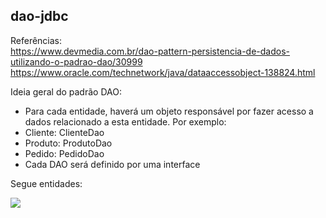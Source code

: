## dao-jdbc

Referências:  
https://www.devmedia.com.br/dao-pattern-persistencia-de-dados-utilizando-o-padrao-dao/30999  
https://www.oracle.com/technetwork/java/dataaccessobject-138824.html  

Ideia geral do padrão DAO:  
- Para cada entidade, haverá um objeto responsável por fazer acesso a dados relacionado a esta entidade. Por exemplo:  
- Cliente: ClienteDao  
- Produto: ProdutoDao  
- Pedido: PedidoDao  
- Cada DAO será definido por uma interface  

Segue entidades:

<img src="https://user-images.githubusercontent.com/86311407/160020191-bea877f0-32d7-4f47-9287-4ed57fd1acad.JPG"/>
